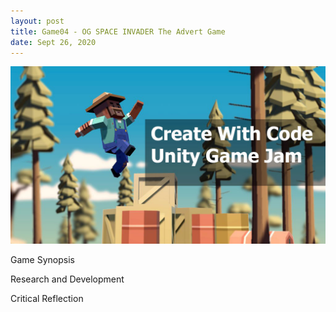 ```yaml
---
layout: post
title: Game04 - OG SPACE INVADER The Advert Game  
date: Sept 26, 2020
--- 
```


<img src="../images/Create_with_code.jpg" alt="Create With Code">  
  
Game Synopsis   
  
Research and Development  
  
Critical Reflection  
  
  
